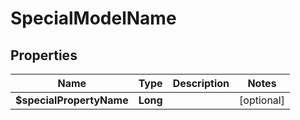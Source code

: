 

# SpecialModelName


## Properties

| Name | Type | Description | Notes |
|------------ | ------------- | ------------- | -------------|
|**$specialPropertyName** | **Long** |  |  [optional] |



